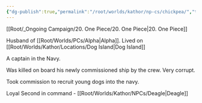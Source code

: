 ```yaml
---
{"dg-publish":true,"permalink":"/root/worlds/kathor/np-cs/chickpea/","tags":["Kathor"]}
---
```


[[Root/_Ongoing Campaign/20. One Piece/20. One Piece\|20. One Piece]]

Husband of [[Root/Worlds/PCs/Alpha\|Alpha]]. Lived on [[Root/Worlds/Kathor/Locations/Dog Island\|Dog Island]]

A captain in the Navy.

Was killed on board his newly commissioned ship by the crew. Very corrupt. 

Took commission to recruit young dogs into the navy. 

Loyal Second in command - [[Root/Worlds/Kathor/NPCs/Deagle\|Deagle]]